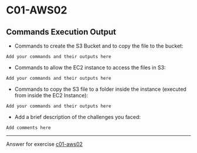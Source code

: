 # C01-AWS02

## Commands Execution Output

- Commands to create the S3 Bucket and to copy the file to the bucket:
```
Add your commands and their outputs here
```

- Commands to allow the EC2 instance to access the files in S3:
```
Add your commands and their outputs here
```

- Commands to copy the S3 file to a folder inside the instance (executed from inside the EC2 Instance):
```
Add your commands and their outputs here
```

- Add a brief description of the challenges you faced:
```
Add comments here
```

<!-- Don't change anything below this point-->
<!-- Before committing, remove both commented lines--> 
***
Answer for exercise [c01-aws02](https://github.com/devopsacademyau/academy/blob/635775538e8ad7793b305f48064b09e23c626fb7/classes/01class/exercises/c01-aws02/README.md)